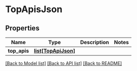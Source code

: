 # TopApisJson

## Properties
Name | Type | Description | Notes
------------ | ------------- | ------------- | -------------
**top_apis** | [**list[TopApiJson]**](TopApiJson.md) |  | 

[[Back to Model list]](../README.md#documentation-for-models) [[Back to API list]](../README.md#documentation-for-api-endpoints) [[Back to README]](../README.md)


